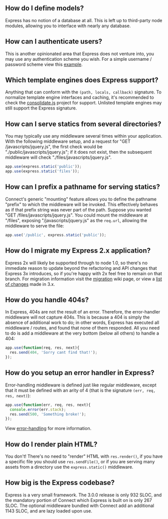 ## How do I define models?

Express has no notion of a database at all. This is
left up to third-party node modules, allowing you to
interface with nearly any database.

## How can I authenticate users?

This is another opinionated area that Express does not
venture into, you may use any authentication scheme you wish.
For a simple username / password scheme view this [example](https://github.com/strongloop/express/tree/master/examples/auth).

## Which template engines does Express support?

Anything that can conform with the `(path, locals, callback)` signature.
To normalize template engine interfaces and caching, it's recommended to
check the [consolidate.js](https://github.com/visionmedia/consolidate.js)
project for support. Unlisted template engines may still support the Express
signature.

## How can I serve statics from several directories?

You may typically use any middleware several times 
within your application. With the following middleware setup, and a request
for "GET /javascripts/jquery.js", the first check would be "./public/javascripts/jquery.js";
if it does not exist, then the subsequent middleware will check "./files/javascripts/jquery.js".

```js
app.use(express.static('public'));
app.use(express.static('files'));
```

## How can I prefix a pathname for serving statics?

Connect's generic "mounting" feature allows you to define
the pathname "prefix" to which the middleware will be invoked.
This effectively behaves as if that prefix string was never
part of the path. Suppose you wanted "GET /files/javascripts/jquery.js".
You could mount the middleware at "/files", exposing "/javascripts/jquery.js"
as the `req.url`, allowing the middleware to serve the file:

```js
app.use('/public', express.static('public'));
```

## How do I migrate my Express 2.x application?

Express 2x will likely be supported through to node 1.0, so there's
no immediate reason to update beyond the refactoring and API changes
that Express 3x introduces, so if you're happy with 2x feel free
to remain on that branch. For migration information visit the
[migration](https://github.com/strongloop/express/wiki/Migrating-from-2.x-to-3.x)
wiki page, or view a [list of changes](https://github.com/strongloop/express/wiki/New-features-in-3.x) made in 3.x.

## How do you handle 404s?

In Express, 404s are not the result of an error. Therefore,
the error-handler middleware will not capture 404s. This is
because a 404 is simply the absence of additional work to do;
in other words, Express has executed all middleware / routes,
and found that none of them responded. All you need to
do is add a middleware at the very bottom (below all others)
to handle a 404:

```js
app.use(function(req, res, next){
  res.send(404, 'Sorry cant find that!');
});
```

## How do you setup an error handler in Express?

Error-handling middleware is defined just like regular middleware,
except that it must be defined with an arity of 4 (that is the signature
`(err, req, res, next)`):

```js
app.use(function(err, req, res, next){
  console.error(err.stack);
  res.send(500, 'Something broke!');
});
```

View [error-handling](/guide.html#error-handling) for more information.

## How do I render plain HTML?

You don't! There's no need to "render" HTML with `res.render()`,
if you have a specific file you should use `res.sendFile()`, or
if you are serving many assets from a directory use the `express.static()`
middleware.

## How big is the Express codebase?

Express is a very small framework. The 3.0.0 release is only
932 SLOC, and the mandatory portion of Connect which Express
is built on is only 267 SLOC. The optional middleware bundled
with Connect add an additional 1143 SLOC, and are lazy loaded
upon use.
